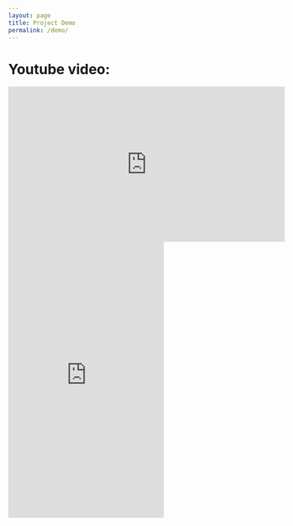 ```yaml
---
layout: page
title: Project Demo
permalink: /demo/
---
```

# Youtube video:

<iframe width="560" height="315" src="https://www.youtube.com/watch?v=zMn7RPTVROs" title="RFID Doorbell - 2 RFID Cards" frameborder="0" allow="accelerometer; autoplay; clipboard-write; encrypted-media; gyroscope; picture-in-picture" allowfullscreen></iframe>


<iframe width="315" height="560" src="https://youtube.com/shorts/7q_7YfnZtTw?feature=share" title="YouTube video player" frameborder="0" allow="accelerometer; autoplay; clipboard-write; encrypted-media; gyroscope; picture-in-picture" allowfullscreen></iframe>
